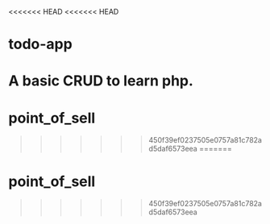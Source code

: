 <<<<<<< HEAD
<<<<<<< HEAD
# todo-app
A basic CRUD to learn php.
=======
# point_of_sell
>>>>>>> 450f39ef0237505e0757a81c782ad5daf6573eea
=======
# point_of_sell
>>>>>>> 450f39ef0237505e0757a81c782ad5daf6573eea
